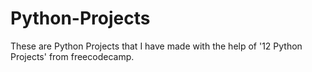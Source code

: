 # Python-Projects
These are Python Projects that I have made with the help of '12 Python Projects' from freecodecamp.
